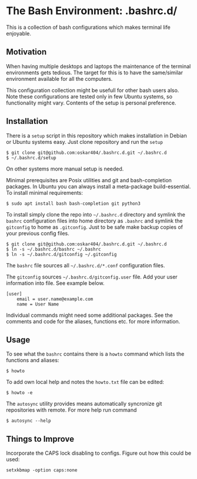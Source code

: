 
The Bash Environment: .bashrc.d/
================================

This is a collection of bash configurations which makes terminal life enjoyable.

Motivation
----------

When having multiple desktops and laptops the maintenance of the terminal
environments gets tedious. The target for this is to have the same/similar
environment available for all the computers.

This configuration collection might be usefull for other bash users also. Note
these configurations are tested only in few Ubuntu systems, so functionality
might vary. Contents of the setup is personal preference.

Installation
------------

There is a `setup` script in this repository which makes installation in Debian
or Ubuntu systems easy. Just clone repository and run the `setup`

    $ git clone git@github.com:oskar404/.bashrc.d.git ~/.bashrc.d
    $ ~/.bashrc.d/setup

On other systems more manual setup is needed.

Minimal prerequisites are Posix utilities and git and bash-completion packages.
In Ubuntu you can always install a meta-package build-essential. To install
minimal requirements:

    $ sudo apt install bash bash-completion git python3

To install simply clone the repo into `~/.bashrc.d` directory and symlink the
`bashrc` configuration files into home directory as `.bashrc` and symlink the
`gitconfig` to home as `.gitconfig`. Just to be safe make backup copies of
your previous config files.

    $ git clone git@github.com:oskar404/.bashrc.d.git ~/.bashrc.d
    $ ln -s ~/.bashrc.d/bashrc ~/.bashrc
    $ ln -s ~/.bashrc.d/gitconfig ~/.gitconfig

The `bashrc` file sources all `~/.bashrc.d/*.conf` configuration files.

The `gitconfig` sources `~/.bashrc.d/gitconfig.user` file. Add your user
information into file. See example below.

    [user]
        email = user.name@example.com
        name = User Name

Individual commands might need some additional packages. See the comments and
code for the aliases, functions etc. for more information.

Usage
-----

To see what the `bashrc` contains there is a `howto` command which lists the
functions and aliases:

    $ howto

To add own local help and notes the `howto.txt` file can be edited:

    $ howto -e

The `autosync` utility provides means automatically syncronize git repositories
with remote. For more help run command

    $ autosync --help

Things to Improve
-----------------

Incorporate the CAPS lock disabling to configs. Figure out how this could be
used:

    setxkbmap -option caps:none

